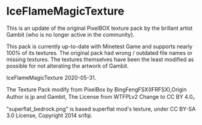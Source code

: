 # IceFlameMagicTexture

This is an update of the original PixelBOX texture pack by the brillant artist Gambit (who is no longer active in the community).

This pack is currently up-to-date with Minetest Game and supports nearly 100% of its textures. The original pack had wrong / outdated file names or missing textures. The textures themselves have been the least modified as possible for not alterating the artwork of Gambit.

IceFlameMagicTexture 2020-05-31.

The Texture Pack modify from PixelBox by BingFengFSX(IFRFSX),Origin Author is jp and Gambit, The License from WTFPLv2 Change to CC BY 4.0。

"superflat_bedrock.png" is based superflat mod's texture,
under CC BY-SA 3.0 License,
Copyright 2014 srifqi.
